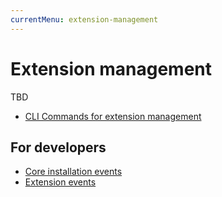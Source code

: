 ```yaml
---
currentMenu: extension-management
---
```

# Extension management

TBD

- [CLI Commands for extension management](ExtensionCommands.md)

## For developers

- [Core installation events](Dev/CoreInstallationEvents.md)
- [Extension events](Dev/ExtensionEvents.md)
